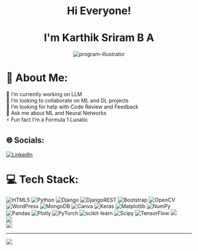 <h1 align="center">Hi Everyone!</h1>

<h1 align="center">I'm Karthik Sriram B A</h1>

<div align="center">
<img src="https://img.freepik.com/free-vector/online-games-addiction-concept-illustration_114360-2014.jpg?w=740&t=st=1712297058~exp=1712297658~hmac=70a71f2d5c82cf4e075326de3a1f4b8813f8cd72dc9c8802f5ce6ce503470d49" alt='program-illustrator'>
</div>


# 💫 About Me:
🔭 I’m currently working on LLM<br>👯 I’m looking to collaborate on ML and DL projects<br>🤝 I’m looking for help with Code Review and Feedback<br>💬 Ask me about ML and Neural Networks<br>⚡ Fun fact I'm a Formula 1 Lunatic


## 🌐 Socials:
[![LinkedIn](https://img.shields.io/badge/LinkedIn-%230077B5.svg?logo=linkedin&logoColor=white)](https://linkedin.com/in/https://www.linkedin.com/in/karthik-sriram-76b2bb264/) 

# 💻 Tech Stack:
![HTML5](https://img.shields.io/badge/html5-%23E34F26.svg?style=for-the-badge&logo=html5&logoColor=white) ![Python](https://img.shields.io/badge/python-3670A0?style=for-the-badge&logo=python&logoColor=ffdd54) ![Django](https://img.shields.io/badge/django-%23092E20.svg?style=for-the-badge&logo=django&logoColor=white) ![DjangoREST](https://img.shields.io/badge/DJANGO-REST-ff1709?style=for-the-badge&logo=django&logoColor=white&color=ff1709&labelColor=gray) ![Bootstrap](https://img.shields.io/badge/bootstrap-%238511FA.svg?style=for-the-badge&logo=bootstrap&logoColor=white) ![OpenCV](https://img.shields.io/badge/opencv-%23white.svg?style=for-the-badge&logo=opencv&logoColor=white) ![WordPress](https://img.shields.io/badge/WordPress-%23117AC9.svg?style=for-the-badge&logo=WordPress&logoColor=white) ![MongoDB](https://img.shields.io/badge/MongoDB-%234ea94b.svg?style=for-the-badge&logo=mongodb&logoColor=white) ![Canva](https://img.shields.io/badge/Canva-%2300C4CC.svg?style=for-the-badge&logo=Canva&logoColor=white) ![Keras](https://img.shields.io/badge/Keras-%23D00000.svg?style=for-the-badge&logo=Keras&logoColor=white) ![Matplotlib](https://img.shields.io/badge/Matplotlib-%23ffffff.svg?style=for-the-badge&logo=Matplotlib&logoColor=black) ![NumPy](https://img.shields.io/badge/numpy-%23013243.svg?style=for-the-badge&logo=numpy&logoColor=white) ![Pandas](https://img.shields.io/badge/pandas-%23150458.svg?style=for-the-badge&logo=pandas&logoColor=white) ![Plotly](https://img.shields.io/badge/Plotly-%233F4F75.svg?style=for-the-badge&logo=plotly&logoColor=white) ![PyTorch](https://img.shields.io/badge/PyTorch-%23EE4C2C.svg?style=for-the-badge&logo=PyTorch&logoColor=white) ![scikit-learn](https://img.shields.io/badge/scikit--learn-%23F7931E.svg?style=for-the-badge&logo=scikit-learn&logoColor=white) ![Scipy](https://img.shields.io/badge/SciPy-%230C55A5.svg?style=for-the-badge&logo=scipy&logoColor=%white) ![TensorFlow](https://img.shields.io/badge/TensorFlow-%23FF6F00.svg?style=for-the-badge&logo=TensorFlow&logoColor=white) 
![](https://github-readme-stats.vercel.app/api?username=karthik-sriram-5503&theme=dark&hide_border=false&include_all_commits=false&count_private=false)<br/>
![](https://github-readme-streak-stats.herokuapp.com/?user=karthik-sriram-5503&theme=dark&hide_border=false)<br/>
![](https://github-readme-stats.vercel.app/api/top-langs/?username=karthik-sriram-5503&theme=dark&hide_border=false&include_all_commits=false&count_private=false&layout=compact)

---
[![](https://visitcount.itsvg.in/api?id=karthik-sriram-5503&icon=0&color=0)](https://visitcount.itsvg.in)


